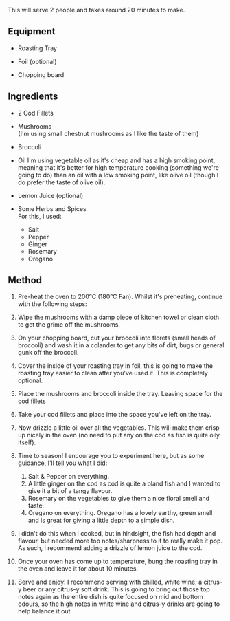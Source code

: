 This will serve 2 people and takes around 20 minutes to make.

## Equipment

- Roasting Tray

- Foil (optional)

- Chopping board

## Ingredients

- 2 Cod Fillets

- Mushrooms  
  (I'm using small chestnut mushrooms as I like the taste of them)

- Broccoli

- Oil
  I'm using vegetable oil as it's cheap and has a high smoking point, meaning that it's better for high temperature cooking (something we're going to do) than an oil with a low smoking point, like olive oil (though I do prefer the taste of olive oil).

- Lemon Juice (optional)

- Some Herbs and Spices  
  For this, I used:
  - Salt
  - Pepper
  - Ginger
  - Rosemary
  - Oregano

## Method

1. Pre-heat the oven to 200°C (180°C Fan). Whilst it's preheating, continue with the following steps:
   
2. Wipe the mushrooms with a damp piece of kitchen towel or clean cloth to get the grime off the mushrooms.

3. On your chopping board, cut your broccoli into florets (small heads of broccoli) and wash it in a colander to get any bits of dirt, bugs or general gunk off the broccoli.

4. Cover the inside of your roasting tray in foil, this is going to make the roasting tray easier to clean after you've used it. This is completely optional.

5. Place the mushrooms and broccoli inside the tray. Leaving space for the cod fillets 

6. Take your cod fillets and place into the space you've left on the tray.

7. Now drizzle a little oil over all the vegetables. This will make them crisp up nicely in the oven (no need to put any on the cod as fish is quite oily itself).

8. Time to season! I encourage you to experiment here, but as some guidance, I'll tell you what I did:
    1. Salt & Pepper on everything.
    2. A little ginger on the cod as cod is quite a bland fish and I wanted to give it a bit of a tangy flavour.
    3. Rosemary on the vegetables to give them a nice floral smell and taste.
    4. Oregano on everything. Oregano has a lovely earthy, green smell and is great for giving a little depth to a simple dish.

9. I didn't do this when I cooked, but in hindsight, the fish had depth and flavour, but needed more top notes/sharpness to it to really make it pop.  
   As such, I recommend adding a drizzle of lemon juice to the cod.

10. Once your oven has come up to temperature, bung the roasting tray in the oven and leave it for about 10 minutes.

11. Serve and enjoy! I recommend serving with chilled, white wine; a citrus-y beer or any citrus-y soft drink. This is going to bring out those top notes again as the entire dish is quite focused on mid and bottom odours, so the high notes in white wine and citrus-y drinks are going to help balance it out.